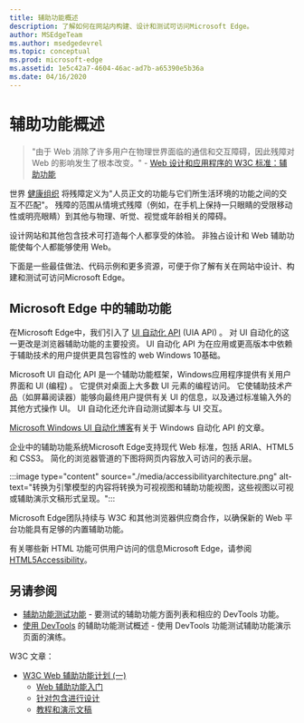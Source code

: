 ```yaml
---
title: 辅助功能概述
description: 了解如何在网站内构建、设计和测试可访问Microsoft Edge。
author: MSEdgeTeam
ms.author: msedgedevrel
ms.topic: conceptual
ms.prod: microsoft-edge
ms.assetid: 1e5c42a7-4604-46ac-ad7b-a65390e5b36a
ms.date: 04/16/2020
---
```

# <a name="accessibility-overview"></a>辅助功能概述

> "由于 Web 消除了许多用户在物理世界面临的通信和交互障碍，因此残障对 Web 的影响发生了根本改变。" - [Web 设计和应用程序的 W3C 标准：辅助功能](https://w3.org/standards/webdesign/accessibility)

世界 [健康组织](https://who.int/topics/disabilities) 将残障定义为"人员正文的功能与它们所生活环境的功能之间的交互不匹配"。  残障的范围从情境式残障（例如，在手机上保持一只眼睛的受限移动性或明亮眼睛）到其他与物理、听觉、视觉或年龄相关的障碍。

设计网站和其他包含技术可打造每个人都享受的体验。  非独占设计和 Web 辅助功能使每个人都能够使用 Web。

下面是一些最佳做法、代码示例和更多资源，可便于你了解有关在网站中设计[](design.md)、构建和测试[](./build/index.md)可访问Microsoft Edge。[](test.md)


<!-- ====================================================================== -->
## <a name="accessibility-in-microsoft-edge"></a>Microsoft Edge 中的辅助功能

在Microsoft Edge中，我们引入了 [UI 自动化 API](/windows/win32/winauto/entry-uiauto-win32) (UIA API) 。  对 UI 自动化的这一更改是浏览器辅助功能的主要投资。  UI 自动化 API 为在应用或更高版本中依赖于辅助技术的用户提供更具包容性的 web Windows 10基础。

Microsoft UI 自动化 API 是一个辅助功能框架，Windows应用程序提供有关用户界面和 UI (编程) 。  它提供对桌面上大多数 UI 元素的编程访问。  它使辅助技术产品（如屏幕阅读器）能够向最终用户提供有关 UI 的信息，以及通过标准输入外的其他方式操作 UI。  UI 自动化还允许自动测试脚本与 UI 交互。

[Microsoft Windows UI 自动化博客](/archive/blogs/winuiautomation/)有关于 Windows 自动化 API 的文章。

企业中的辅助功能系统Microsoft Edge支持现代 Web 标准，包括 ARIA、HTML5 和 CSS3。  简化的浏览器管道的下图将网页内容放入可访问的表示层。

:::image type="content" source="./media/accessibilityarchitecture.png" alt-text="转换为引擎模型的内容将转换为可视视图和辅助功能视图，这些视图以可视或辅助演示文稿形式呈现。":::

Microsoft Edge团队持续与 W3C 和其他浏览器供应商合作，以确保新的 Web 平台功能具有足够的内置辅助功能。

有关哪些新 HTML 功能可供用户访问的信息Microsoft Edge，请参阅 [HTML5Accessibility](https://html5accessibility.com)。


<!-- ====================================================================== -->
## <a name="see-also"></a>另请参阅

*  [辅助功能测试功能](../devtools-guide-chromium/accessibility/reference.md) - 要测试的辅助功能方面列表和相应的 DevTools 功能。
*  [使用 DevTools](../devtools-guide-chromium/accessibility/accessibility-testing-in-devtools.md) 的辅助功能测试概述 - 使用 DevTools 功能测试辅助功能演示页面的演练。

W3C 文章：
*  [W3C Web 辅助功能计划 (一) ](https://w3.org/wai)
   *  [Web 辅助功能入门](https://w3.org/wai/gettingstarted/Overview)
   *  [针对包含进行设计](https://w3.org/wai/fundamentals/accessibility-intro)
   *  [教程和演示文稿](https://w3.org/wai/teach-advocate)
